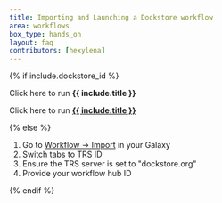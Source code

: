 ```yaml
---
title: Importing and Launching a Dockstore workflow
area: workflows
box_type: hands_on
layout: faq
contributors: [hexylena]
---
```


{% if include.dockstore_id %}

<div class="show-when-galaxy-proxy-active">

Click here to run <span class="workflow" data-workflow="https://dockstore.org/api/ga4gh/trs/v2/tools/#{{ include.dockstore_id }}"><strong>{{ include.title }}</strong> <i class="fas fa-share-alt" aria-hidden="true"></i></span>

</div>

<div class="hide-when-galaxy-proxy-active">

Click here to run <a href="https://my.galaxy.training/?path=/workflows/trs_import%3ftrs_server=dockstore.org%26run_form=true%26trs_id=%2523{{ include.dockstore_id }}"><strong>{{ include.title }}</strong> <i class="fas fa-share-alt" aria-hidden="true"></i></a>


</div>

{% else %}

1. Go to [Workflow → Import](https://my.galaxy.training/?path=/workflows/import) in your Galaxy
2. Switch tabs to TRS ID
3. Ensure the TRS server is set to "dockstore.org"
4. Provide your workflow hub ID

{% endif %}
